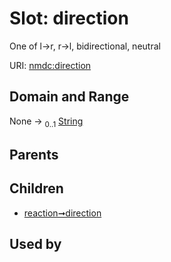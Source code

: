 
# Slot: direction


One of l->r, r->l, bidirectional, neutral

URI: [nmdc:direction](https://microbiomedata/meta/direction)


## Domain and Range

None &#8594;  <sub>0..1</sub> [String](types/String.md)

## Parents


## Children

 *  [reaction➞direction](reaction_direction.md)

## Used by

